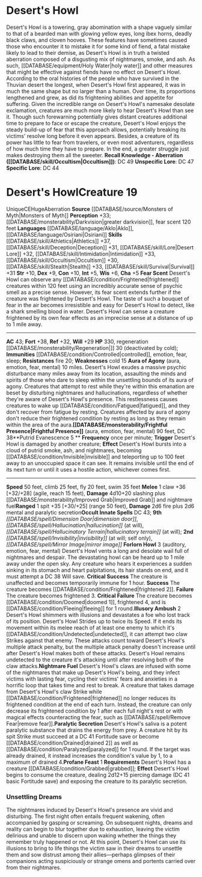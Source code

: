 ﻿---
ac: '43'
alignment: CE
charisma: '+5'
climb_speed: '25'
constitution: '+10'
creature_ability:
- Aura of Agony
- Fear Scent
- Forlorn Howl
- Frightful Presence
- Illusory Ambush
- Nightmare Fuel
- ''
- Paralytic Secretion
- Profane Feast
- Putrid Evanescence
dexterity: '+9'
fly_speed: '20'
fortitude: '+38'
hp: '330'
id: '1723'
immunity:
- '[[DATABASE/condition/Controlled|controlled]]'
- '[[DATABASE/trait/Emotion|emotion]]'
- '[[DATABASE/trait/Fear|fear]]'
- '[[DATABASE/trait/Sleep|sleep]]'
intelligence: '+5'
land_speed: '50'
language:
- '[[DATABASE/language/Aklo|Aklo]]'
- '[[DATABASE/language/Osiriani|Osiriani]]'
level: '19'
max_speed: '50'
name: Desert's Howl
perception: '+33'
rarity: Unique
reflex: '+32'
resistance:
- '[[DATABASE/trait/Fire|fire]] 20'
sense:
- '[[DATABASE/monsterability/Darkvision|greater darkvision]]'
- fear scent 120 feet
size: Huge
skill:
- '[[DATABASE/skill/Athletics|Athletics]] +37'
- '[[DATABASE/skill/Deception|Deception]] +31'
- '[[DATABASE/skill/Lore|Desert Lore]] +32'
- '[[DATABASE/skill/Intimidation|Intimidation]] +33'
- '[[DATABASE/skill/Occultism|Occultism]] +30'
- '[[DATABASE/skill/Stealth|Stealth]] +33'
- '[[DATABASE/skill/Survival|Survival]] +31'
source: '[[DATABASE/source/Monsters of Myth|Monsters of Myth]]'
speed:
- 50 feet
- climb 25 feet
- fly 20 feet
- swim 35 feet
spell:
- '[[DATABASE/spell/Dimension Door|Dimension Door]]'
- '[[DATABASE/spell/Hallucination|Hallucination]]'
- '[[DATABASE/spell/Hallucinatory Terrain|Hallucinatory Terrain]]'
- '[[DATABASE/spell/Invisibility|Invisibility]]'
- '[[DATABASE/spell/Mirror Image|Mirror Image]]'
strength: '+10'
strength_req: '10'
strongest_save:
- Fortitude
swim_speed: '35'
trait:
- '[[DATABASE/trait/Aberration|Aberration]]'
- '[[DATABASE/trait/Unique|Unique]]'
type: Creature
vision: Greater darkvision
weakest_save:
- Will
weakness:
- '[[DATABASE/trait/Cold|cold]] 15'
will: '+29'
wisdom: '+6'

---
# Desert's Howl

Desert's Howl is a towering, gray abomination with a shape vaguely similar to that of a bearded man with glowing yellow eyes, long ibex horns, deadly black claws, and cloven hooves. These features have sometimes caused those who encounter it to mistake it for some kind of fiend, a fatal mistake likely to lead to their demise, as Desert's Howl is in truth a twisted aberration composed of a disgusting mix of nightmares, smoke, and ash. As such, [[DATABASE/equipment/Holy Water|holy water]] and other measures that might be effective against fiends have no effect on Desert's Howl.
 According to the oral histories of the people who have survived in the Thuvian desert the longest, when Desert's Howl first appeared, it was in much the same shape but no larger than a human. Over time, its proportions lengthened and grew, as did its frightening abilities and appetite for suffering.
 Given the incredible range on Desert's Howl's namesake desolate exclamation, creatures are much more likely to hear Desert's Howl than see it. Though such forewarning potentially gives distant creatures additional time to prepare to face or escape the creature, Desert's Howl enjoys the steady build-up of fear that this approach allows, potentially breaking its victims' resolve long before it even appears. Besides, a creature of its power has little to fear from travelers, or even most adventurers, regardless of how much time they have to prepare. In the end, a greater struggle just makes destroying them all the sweeter.
**Recall Knowledge - Aberration ([[DATABASE/skill/Occultism|Occultism]])**: DC 49
**Unspecific Lore**: DC 47
**Specific Lore**: DC 44

# Desert's Howl<span class="item-type">Creature 19</span>

<span class="trait-unique item-trait">Unique</span><span class="trait-alignment item-trait">CE</span><span class="trait-size item-trait">Huge</span><span class="item-trait">Aberration</span>
**Source** [[DATABASE/source/Monsters of Myth|Monsters of Myth]]
**Perception** +33; [[DATABASE/monsterability/Darkvision|greater darkvision]], fear scent 120 feet
**Languages** [[DATABASE/language/Aklo|Aklo]], [[DATABASE/language/Osiriani|Osiriani]]
**Skills** [[DATABASE/skill/Athletics|Athletics]] +37, [[DATABASE/skill/Deception|Deception]] +31, [[DATABASE/skill/Lore|Desert Lore]] +32, [[DATABASE/skill/Intimidation|Intimidation]] +33, [[DATABASE/skill/Occultism|Occultism]] +30, [[DATABASE/skill/Stealth|Stealth]] +33, [[DATABASE/skill/Survival|Survival]] +31
**Str** +10, **Dex** +9, **Con** +10, **Int** +5, **Wis** +6, **Cha** +5
**Fear Scent** Desert's Howl can observe any [[DATABASE/condition/Frightened|frightened]] creatures within 120 feet using an incredibly accurate sense of psychic smell as a precise sense. However, its fear scent extends further if the creature was frightened by Desert's Howl. The taste of such a bouquet of fear in the air becomes irresistible and easy for Desert's Howl to detect, like a shark smelling blood in water. Desert's Howl can sense a creature frightened by its own fear effects as an imprecise sense at a distance of up to 1 mile away.

---
**AC** 43; **Fort** +38, **Ref** +32, **Will** +29
**HP** 330, regeneration [[DATABASE/monsterability/Regeneration|]] 30 (deactivated by cold); **Immunities** [[DATABASE/condition/Controlled|controlled]], emotion, fear, sleep; **Resistances** fire 20; **Weaknesses** cold 15
<span class="in-box-ability">**Aura of Agony** (aura, emotion, fear, mental) 10 miles. Desert's Howl exudes a massive psychic disturbance many miles away from its location, assaulting the minds and spirits of those who dare to sleep within the unsettling bounds of its aura of agony. Creatures that attempt to rest while they're within this emanation are beset by disturbing nightmares and hallucinations, regardless of whether they're aware of Desert's Howl's presence. This restlessness causes creatures to wake up [[DATABASE/condition/Fatigued|fatigued]], and they don't recover from fatigue by resting. Creatures affected by aura of agony don't reduce their frightened condition by resting as long as they remain within the area of the aura.</span><span class="in-box-ability">**[[DATABASE/monsterability/Frightful Presence|Frightful Presence]]** (aura, emotion, fear, mental) 90 feet, DC 38</span><span class="in-box-ability">**Putrid Evanescence <span class="action-icon">5</span> ** **Frequency** once per minute; **Trigger** Desert's Howl is damaged by another creature; **Effect** Desert's Howl bursts into a cloud of putrid smoke, ash, and nightmares, becoming [[DATABASE/condition/Invisible|invisible]] and teleporting up to 100 feet away to an unoccupied space it can see. It remains invisible until the end of its next turn or until it uses a hostile action, whichever comes first.</span>

---
**Speed** 50 feet, climb 25 feet, fly 20 feet, swim 35 feet
<span class="in-box-ability">**Melee** <span class="action-icon">1</span> claw +36 [+32/+28] (agile, reach 15 feet), **Damage** 4d10+20 slashing plus [[DATABASE/monsterability/Improved Grab|Improved Grab]] and nightmare fuel</span><span class="in-box-ability">**Ranged** <span class="action-icon">1</span> spit +35 [+30/+25] (range 50 feet), **Damage** 2d6 fire plus 2d6 mental and paralytic secretion</span>**Occult Innate Spells** DC 43; **9th** _[[DATABASE/spell/Dimension Door|dimension door]]_, _[[DATABASE/spell/Hallucination|hallucination]]_ (at will), _[[DATABASE/spell/Hallucinatory Terrain|hallucinatory terrain]]_ (at will); **2nd** _[[DATABASE/spell/Invisibility|invisibility]]_ (at will; self only), _[[DATABASE/spell/Mirror Image|mirror image]]_
<span class="in-box-ability">**Forlorn Howl** <span class="action-icon">3</span> (auditory, emotion, fear, mental) Desert's Howl vents a long and desolate wail full of nightmares and despair. The devastating howl can be heard up to 1 mile away under the open sky. Any creature who hears it experiences a sudden sinking in its stomach and heart palpitations, its hair stands on end, and it must attempt a DC 38 Will save. 
**Critical Success** The creature is unaffected and becomes temporarily immune for 1 hour. 
**Success** The creature becomes [[DATABASE/condition/Frightened|frightened 2]]. 
**Failure** The creature becomes frightened 3. 
**Critical Failure** The creature becomes [[DATABASE/condition/Doomed|doomed 1]], frightened 4, and is [[DATABASE/condition/Fleeing|fleeing]] for 1 round.</span><span class="in-box-ability">**Illusory Ambush** <span class="action-icon">2</span> Desert's Howl shimmers with illusions and devastates a foe who lost track of its position. Desert's Howl Strides up to twice its Speed. If it ends its movement within its melee reach of at least one enemy to which it's [[DATABASE/condition/Undetected|undetected]], it can attempt two claw Strikes against that enemy. These attacks count toward Desert's Howl's multiple attack penalty, but the multiple attack penalty doesn't increase until after Desert's Howl makes both of these attacks. Desert's Howl remains undetected to the creature it's attacking until after resolving both of the claw attacks.</span><span class="in-box-ability">**Nightmare Fuel** Desert's Howl's claws are infused with some of the nightmares that make up Desert's Howl's being, and they infect victims with lasting fear, cycling their victims' fears and anxieties in a horrific loop that takes time and rest to break. A creature that takes damage from Desert's Howl's claw Strike while [[DATABASE/condition/Frightened|frightened]] no longer reduces its frightened condition at the end of each turn. Instead, the creature can only decrease its frightened condition by 1 after each full night's rest or with magical effects counteracting the fear, such as [[DATABASE/spell/Remove Fear|remove fear]].</span><span class="in-box-ability">**Paralytic Secretion** Desert's Howl's saliva is a potent paralytic substance that drains the energy from prey. A creature hit by its spit Strike must succeed at a DC 41 Fortitude save or become [[DATABASE/condition/Drained|drained 2]] as well as [[DATABASE/condition/Paralyzed|paralyzed]] for 1 round. If the target was already drained, it instead increases the condition's value by 1, to a maximum of drained 4.</span><span class="in-box-ability">**Profane Feast** <span class="action-icon">1</span> **Requirements** Desert's Howl has a creature [[DATABASE/condition/Grabbed|grabbed]]; **Effect** Desert's Howl begins to consume the creature, dealing 2d12+15 piercing damage (DC 41 basic Fortitude save) and exposing the creature to its paralytic secretion.</span>

### Unsettling Dreams

The nightmares induced by Desert's Howl's presence are vivid and disturbing. The first night often entails frequent wakening, often accompanied by gasping or screaming. On subsequent nights, dreams and reality can begin to blur together due to exhaustion, leaving the victim delirious and unable to discern upon waking whether the things they remember truly happened or not. At this point, Desert's Howl can use its illusions to bring to life things the victim saw in their dreams to unsettle them and sow distrust among their allies—perhaps glimpses of their companions acting suspiciously or strange omens and portents carried over from their nightmares.